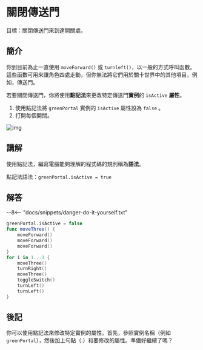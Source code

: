 # 關閉傳送門

目標：關閉傳送門來到達開關處。

## 簡介

你到目前為止一直使用 `moveForward()` 或 `turnleft()`，以一般的方式呼叫函數。這些函數可用來讓角色四處走動，但你無法將它們用於關卡世界中的其他項目，例如，傳送門。

若要關閉傳送門，你將使用**點記法**來更改特定傳送門**實例**的 `isActive` **屬性**。

1. 使用點記法將 `greenPortal` 實例的 `isActive` 屬性設為 `false` 。
2. 打開每個開關。

![img](https://imagedelivery.net/cdkaXPuFls5qlrh3GM4hfA/adc39d41-68a4-444c-29f4-a10d17768900/public)

## 講解

使用點記法，編寫電腦能夠理解的程式碼的規則稱為**語法**。

點記法語法：`greenPortal.isActive = true`


## 解答

--8<-- "docs/snippets/danger-do-it-yourself.txt"

```swift linenums="1"
greenPortal.isActive = false
func moveThree() {
    moveForward()
    moveForward()
    moveForward()
}
for i in 1...3 {
    moveThree()
    turnRight()
    moveThree()
    toggleSwitch()
    turnLeft()
    turnLeft()
}
```

## 後記

你可以使用點記法來修改特定實例的屬性。首先，參照實例名稱（例如 `greenPortal`），然後加上句點（.）和要修改的屬性。準備好繼續了嗎？
